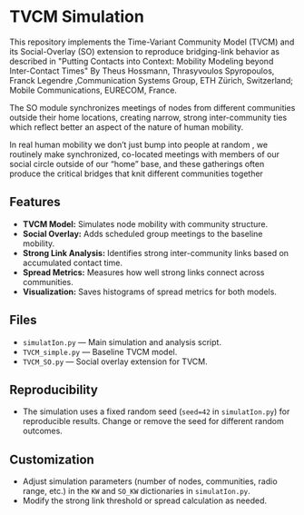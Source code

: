 # TVCM Simulation

This repository implements the Time-Variant Community Model (TVCM) and its Social-Overlay (SO) extension to reproduce bridging-link behavior as described in 
"Putting Contacts into Context: Mobility Modeling beyond Inter-Contact Times"
By Theus Hossmann, Thrasyvoulos Spyropoulos, Franck Legendre ,Communication Systems Group, ETH Zürich, Switzerland; Mobile Communications, EURECOM, France.

The SO module synchronizes meetings of nodes from different communities outside their home locations, creating narrow, strong inter-community ties which reflect better an aspect of the nature of human mobility.

In real human mobility we don’t just bump into people at random , we routinely make synchronized, co-located meetings with members of our social circle outside of our “home” base, and these gatherings often produce the critical bridges that knit different communities together


## Features

- **TVCM Model:** Simulates node mobility with community structure.
- **Social Overlay:** Adds scheduled group meetings to the baseline mobility.
- **Strong Link Analysis:** Identifies strong inter-community links based on accumulated contact time.
- **Spread Metrics:** Measures how well strong links connect across communities.
- **Visualization:** Saves histograms of spread metrics for both models.

## Files

- `simulatIon.py` — Main simulation and analysis script.
- `TVCM_simple.py` — Baseline TVCM model.
- `TVCM_SO.py` — Social overlay extension for TVCM.


## Reproducibility

- The simulation uses a fixed random seed (`seed=42` in `simulatIon.py`) for reproducible results. Change or remove the seed for different random outcomes.

## Customization

- Adjust simulation parameters (number of nodes, communities, radio range, etc.) in the `KW` and `SO_KW` dictionaries in `simulatIon.py`.
- Modify the strong link threshold or spread calculation as needed.

